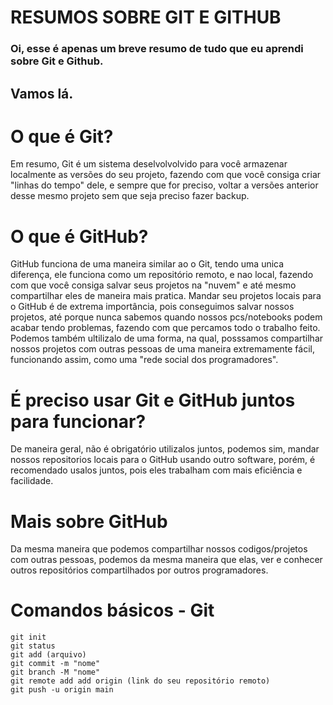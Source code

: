 # **RESUMOS SOBRE GIT E GITHUB**
### Oi, esse é apenas um breve resumo de tudo que eu aprendi sobre Git e Github.

## Vamos lá.

# O que é Git?

Em resumo, Git é um sistema deselvolvolvido para você armazenar localmente as versões do seu projeto, fazendo com que você consiga criar "linhas do tempo" dele, e sempre que for preciso, voltar a versões anterior desse mesmo projeto sem que seja preciso fazer backup.

# O que é GitHub?

GitHub funciona de uma maneira similar ao o Git, tendo uma unica diferença, ele funciona como um repositório remoto, e nao local, fazendo com que você consiga salvar seus projetos na "nuvem" e até mesmo compartilhar eles de maneira mais pratica. Mandar seu projetos locais para o GitHub é de extrema importância, pois conseguimos salvar nossos projetos, até porque nunca sabemos quando nossos pcs/notebooks podem acabar tendo problemas, fazendo com que percamos todo o trabalho feito.
Podemos também ultilizalo de uma forma, na qual, posssamos compartilhar nossos projetos com outras pessoas de uma maneira extremamente fácil, funcionando assim, como uma "rede social dos programadores". 

# É preciso usar Git e GitHub juntos para funcionar?

De maneira geral, não é obrigatório utilizalos juntos, podemos sim, mandar nossos repositorios locais para o GitHub usando outro software, porém, é recomendado usalos juntos, pois eles trabalham com mais eficiência e facilidade.

# Mais sobre GitHub

Da mesma maneira que podemos compartilhar nossos codigos/projetos com outras pessoas, podemos da mesma maneira que elas, ver e conhecer outros repositórios compartilhados por outros programadores.

# Comandos básicos - Git
```
git init
git status
git add (arquivo)
git commit -m "nome"
git branch -M "nome"
git remote add add origin (link do seu repositório remoto)
git push -u origin main
```

